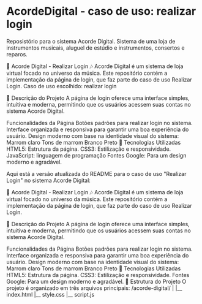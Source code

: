 # AcordeDigital - caso de uso: realizar login 
Reposistório para o sistema Acorde Digital. Sistema de uma loja de instrumentos musicais, aluguel de estúdio e instrumentos, consertos e reparos. 

🎸 Acorde Digital - Realizar Login 🎶
Acorde Digital é um sistema de loja virtual focado no universo da música. Este repositório contém a implementação da página de login, que faz parte do caso de uso Realizar Login.
Caso de uso escolhido: realizar login


📝 Descrição do Projeto
A página de login oferece uma interface simples, intuitiva e moderna, permitindo que os usuários acessem suas contas no sistema Acorde Digital.

Funcionalidades da Página
Botões padrões para realizar login no sistema.
Interface organizada e responsiva para garantir uma boa experiência do usuário.
Design moderno com base na identidade visual do sistema:
Marrom claro
Tons de marrom
Branco
Preto
🚀 Tecnologias Utilizadas
HTML5: Estrutura da página.
CSS3: Estilização e responsividade.
JavaScript: linguagem de programação
Fontes Google: Para um design moderno e agradável.


Aqui está a versão atualizada do README para o caso de uso "Realizar Login" no sistema Acorde Digital:

🎸 Acorde Digital - Realizar Login 🎶
Acorde Digital é um sistema de loja virtual focado no universo da música. Este repositório contém a implementação da página de login, que faz parte do caso de uso Realizar Login.

📝 Descrição do Projeto
A página de login oferece uma interface simples, intuitiva e moderna, permitindo que os usuários acessem suas contas no sistema Acorde Digital.

Funcionalidades da Página
Botões padrões para realizar login no sistema.
Interface organizada e responsiva para garantir uma boa experiência do usuário.
Design moderno com base na identidade visual do sistema:
Marrom claro
Tons de marrom
Branco
Preto
🚀 Tecnologias Utilizadas
HTML5: Estrutura da página.
CSS3: Estilização e responsividade.
Fontes Google: Para um design moderno e agradável.
📂 Estrutura do Projeto
O projeto é organizado em três arquivos principais:
/acorde-digital/
|
|__ index.html
|__ style.css
|__ script.js

